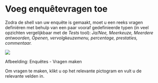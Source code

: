 # Voeg enquêtevragen toe

Zodra de shell van uw enquête is gemaakt, moet u een reeks vragen definiëren met behulp van een paar vooraf gedefinieerde typen \(in veel opzichten vergelijkbaar met de _Tests_ tool\): _Ja/Nee, Meerkeuze, Meerdere antwoorden, Openen, vervolgkeuzemenu, percentage, prestaties, commentaar._

![](../../.gitbook/assets/images224%20%283%29.png)

Afbeelding: Enquêtes - Vragen maken

Om vragen te maken, klikt u op het relevante pictogram en vult u de relevante velden in.

